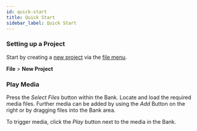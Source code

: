```yaml
---
id: quick-start
title: Quick Start
sidebar_label: Quick Start
---
```


### Setting up a Project
Start by creating a [new project](./projects-management.md/#new-project) via the [file menu](./navigation.md/#file).   

**File** > **New Project**

### Play Media

Press the *Select Files* button within the Bank. Locate and load the required media files. Further media can be added by using the *Add* Button on the right or by dragging files into the Bank area.

To trigger media, click the *Play* button next to the media in the Bank.

